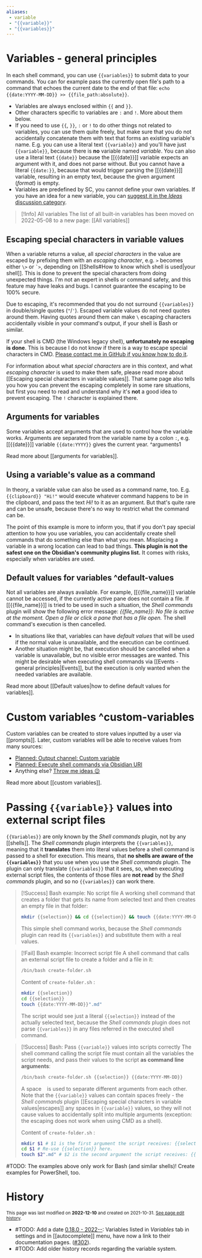 ```yaml
---
aliases:
 - variable
 - "{{variable}}"
 - "{{variables}}"
---
```

# Variables - general principles
In each shell command, you can use `{{variables}}` to submit data to your commands. You can for example pass the currently open file's path to a command that echoes the current date to the end of that file: `echo {{date:YYYY-MM-DD}} >> {{file_path:absolute}}`.

- Variables are always enclosed within `{{` and `}}`.
- Other characters specific to variables are `:` and `!`. More about them below.
- If you need to use `{{`, `}}`, `:` or `!` to do other things not related to variables, you can use them quite freely, but make sure that you do not accidentally concatenate them with text that forms an existing variable's name. E.g. you can use a literal text `{{variable}}` and you'll have just `{{variable}}`, because there is **no** variable named *variable*. You can also use a literal text `{{date}}` because the [[{{date}}]] variable expects an argument with it, and does not parse without. But you cannot have a literal `{{date:}}`, because that would trigger parsing the [[{{date}}]] variable, resulting in an empty text, because the given argument (*format*) is empty.
- Variables are predefined by SC, you cannot define your own variables. If you have an idea for a new variable, you can [suggest it in the *Ideas* discussion category](https://github.com/Taitava/obsidian-shellcommands/discussions/categories/ideas).

> [!Info] All variables
> The list of all built-in variables has been moved on 2022-05-08 to a new page: [[All variables]]


## Escaping special characters in variable values

When a variable returns a value, all *special characters* in the value are escaped by prefixing them with an *escaping character*, e.g. `>` becomes either `\>` or `` `> ``, depending on [[Shells#How to know which shell is used|your shell]]. This is done to prevent the special characters from doing unexpected things. I'm not an expert in shells or command safety, and this feature may have leaks and bugs. I cannot guarantee the escaping to be 100% secure.

Due to escaping, it's recommended that you do not surround `{{variables}}` in double/single quotes (`"`/`'`). Escaped variable values do not need quotes around them. Having quotes around them can make `\` escaping characters accidentally visible in your command's output, if your shell is Bash or similar.

If your shell is CMD (the Windows legacy shell), **unfortunately no escaping is done**. This is because I do not know if there is a way to escape special characters in CMD. [Please contact me in GitHub if you know how to do it](https://github.com/Taitava/obsidian-shellcommands/discussions/106).

For information about what *special characters* are in this context, and what *escaping character* is used to make them safe, please read more about [[Escaping special characters in variable values]]. That same page also tells you how you can prevent the escaping completely in some rare situations, but first you need to read and understand why it's **not** a good idea to prevent escaping. The `!` character is explained there.

## Arguments for variables
Some variables accept arguments that are used to control how the variable works. Arguments are separated from the variable name by a colon `:`, e.g. [[{{date}}]] variable `{{date:YYYY}}` gives the current year. ^arguments1

Read more about [[arguments for variables]].

## Using a variable's value as a command
In theory, a variable value can also be used as a command name, too. E.g. `{{clipboard}} "Hi!"` would execute whatever command happens to be in the clipboard, and pass the text *Hi!* to it as an argument. But that's quite rare and can be unsafe, because there's no way to restrict what the command can be.

The point of this example is more to inform you, that if you don't pay special attention to how you use variables, you can accidentally create shell commands that do something else than what you mean. Misplacing a variable in a wrong location can lead to bad things. **This plugin is not the safest one on the Obsidian's community plugins list.** It comes with risks, especially when variables are used.

## Default values for variables ^default-values
Not all variables are always available. For example, [[{{file_name}}]] variable cannot be accessed, if the currently active pane does not contain a file. If [[{{file_name}}]] is tried to be used in such a situation, the *Shell commands* plugin will show the following error message: *{{file_name}}: No file is active at the moment. Open a file or click a pane that has a file open.* The shell command's execution is then cancelled.

- In situations like that, variables can have *default values* that will be used if the normal value is unavailable, and the execution can be continued.
- Another situation might be, that execution should be cancelled when a variable is unavailable, but no visible error messages are wanted. This might be desirable when executing shell commands via [[Events - general principles|Events]], but the execution is only wanted when the needed variables are available.

Read more about [[Default values|how to define default values for variables]].

# Custom variables ^custom-variables
Custom variables can be created to store values inputted by a user via [[prompts]]. Later, custom variables will be able to receive values from many sources:
- [Planned: Output channel: Custom variable](https://github.com/Taitava/obsidian-shellcommands/discussions/127)
- [Planned: Execute shell commands via Obsidian URI](https://github.com/Taitava/obsidian-shellcommands/discussions/195)
- Anything else? [Throw me ideas 😉](https://github.com/Taitava/obsidian-shellcommands/discussions/categories/ideas)

Read more about [[custom variables]].

# Passing `{{variable}}` values into external script files
`{{Variables}}` are only known by the *Shell commands* plugin, not by any [[shells]]. The *Shell commands* plugin interprets the `{{variables}}`, meaning that it **translates** them into literal values before a shell command is passed to a shell for execution. This means, that **no shells are aware of the `{{variables}}`** that you use when you use the *Shell commands* plugin. The plugin can only translate `{{variables}}` that it sees, so, when executing external script files, the contents of those files are **not read** by the *Shell commands* plugin, and so no `{{variables}}` can work there.

> [!Success] Bash example: No script file
> A working shell command that creates a folder that gets its name from selected text and then creates an empty file in that folder:
> ```bash
> mkdir {{selection}} && cd {{selection}} && touch {{date:YYYY-MM-DD}}".md"
> ```
> This simple shell command works, because the *Shell commands* plugin can read its `{{variables}}` and substitute them with a real values.

> [!Fail] Bash example: Incorrect script file
> A  shell command that calls an external script file to create a folder and a file in it:
> ```bash
> /bin/bash create-folder.sh
> ```
> Content of `create-folder.sh` :
> ```bash
> mkdir {{selection}}
> cd {{selection}}
> touch {{date:YYYY-MM-DD}}".md"
> ```
> The script would see just a literal `{{selection}}` instead of the actually selected text, because the *Shell commands* plugin does not parse `{{variables}}` in any files referred in the executed shell command.

> [!Success] Bash: Pass `{{variable}}` values into scripts correctly
> The shell command calling the script file must contain all the variables the script needs, and pass their values to the script **as command line arguments**:
> ```bash
> /bin/bash create-folder.sh {{selection}} {{date:YYYY-MM-DD}}
> ```
> A space ` ` is used to separate different arguments from each other. Note that the `{{variable}}` values can contain spaces freely - the *Shell commands* plugin [[Escaping special characters in variable values|escapes]] any spaces in `{{variable}}` values, so they will not cause values to accidentally split into multiple arguments (exception: the escaping does not work when using CMD as a shell).
>
> Content of `create-folder.sh` :
> ```bash
> mkdir $1 # $1 is the first argument the script receives: {{selection}}
> cd $1 # Re-use {{selection}} here.
> touch $2".md" # $2 is the second argument the script receives: {{date:YYYY-MM-DD}}
> ```

#TODO: The examples above only work for Bash (and similar shells)! Create examples for PowerShell, too.

# History
<small>This page was last modified on <strong>2022-12-10</strong> and created on 2021-10-31. <a href="https://github.com/Taitava/obsidian-shellcommands-documentation/commits/main/./Variables/Variables%20-%20general%20principles.md">See page edit history</a>.</small>
- #TODO: Add a date [0.18.0 - 2022--](https://github.com/Taitava/obsidian-shellcommands/blob/main/CHANGELOG.md#00---2022--): Variables listed in _Variables_ tab in settings and in [[autocomplete]] menu, have now a link to their documentation pages. ([#302](https://github.com/Taitava/obsidian-shellcommands/issues/302)).
- #TODO: Add older history records regarding the variable system.